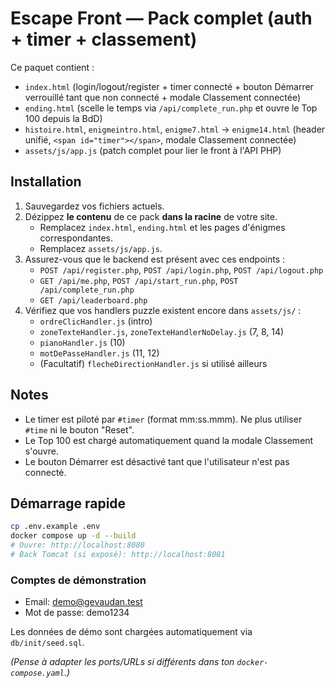 
# Escape Front — Pack complet (auth + timer + classement)

Ce paquet contient :
- `index.html` (login/logout/register + timer connecté + bouton Démarrer verrouillé tant que non connecté + modale Classement connectée)
- `ending.html` (scelle le temps via `/api/complete_run.php` et ouvre le Top 100 depuis la BdD)
- `histoire.html`, `enigmeintro.html`, `enigme7.html` → `enigme14.html` (header unifié, `<span id="timer"></span>`, modale Classement connectée)
- `assets/js/app.js` (patch complet pour lier le front à l'API PHP)

## Installation
1. Sauvegardez vos fichiers actuels.
2. Dézippez **le contenu** de ce pack **dans la racine** de votre site.
   - Remplacez `index.html`, `ending.html` et les pages d'énigmes correspondantes.
   - Remplacez `assets/js/app.js`.
3. Assurez-vous que le backend est présent avec ces endpoints :
   - `POST /api/register.php`, `POST /api/login.php`, `POST /api/logout.php`
   - `GET /api/me.php`, `POST /api/start_run.php`, `POST /api/complete_run.php`
   - `GET /api/leaderboard.php`
4. Vérifiez que vos handlers puzzle existent encore dans `assets/js/` :
   - `ordreClicHandler.js` (intro)
   - `zoneTexteHandler.js`, `zoneTexteHandlerNoDelay.js` (7, 8, 14)
   - `pianoHandler.js` (10)
   - `motDePasseHandler.js` (11, 12)
   - (Facultatif) `flecheDirectionHandler.js` si utilisé ailleurs

## Notes
- Le timer est piloté par `#timer` (format mm:ss.mmm). Ne plus utiliser `#time` ni le bouton "Reset".
- Le Top 100 est chargé automatiquement quand la modale Classement s'ouvre.
- Le bouton Démarrer est désactivé tant que l'utilisateur n'est pas connecté.

## Démarrage rapide

```bash
cp .env.example .env
docker compose up -d --build
# Ouvre: http://localhost:8080
# Back Tomcat (si exposé): http://localhost:8081
```

### Comptes de démonstration

- Email: demo@gevaudan.test
- Mot de passe: demo1234

Les données de démo sont chargées automatiquement via `db/init/seed.sql`.

*(Pense à adapter les ports/URLs si différents dans ton `docker-compose.yaml`.)*

